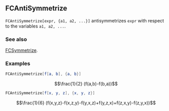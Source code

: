 ## FCAntiSymmetrize

`FCAntiSymmetrize[expr, {a1, a2, ...}]` antisymmetrizes `expr` with respect to the variables `a1, a2, ...`.

### See also

[FCSymmetrize](FCSymmetrize).

### Examples

```mathematica
FCAntiSymmetrize[f[a, b], {a, b}]
```

$$\frac{1}{2} (f(a,b)-f(b,a))$$

```mathematica
FCAntiSymmetrize[f[x, y, z], {x, y, z}]
```

$$\frac{1}{6} (f(x,y,z)-f(x,z,y)-f(y,x,z)+f(y,z,x)+f(z,x,y)-f(z,y,x))$$